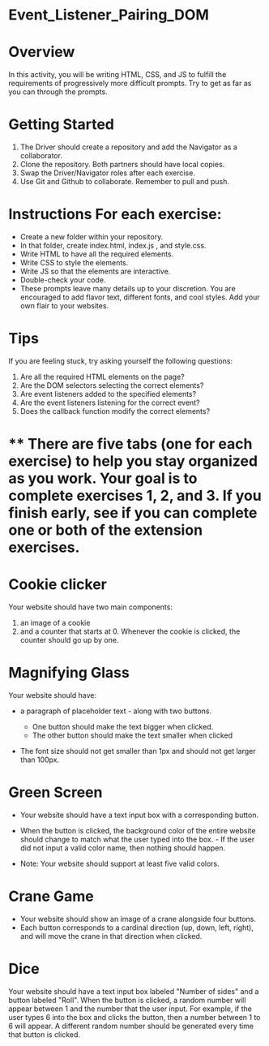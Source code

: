 # Event_Listener_Pairing_DOM

# Overview
In this activity, you will be writing HTML, CSS, and JS to fulfill the requirements of progressively more difficult prompts. Try to get as far as you can through the prompts. 

# Getting Started
1. The Driver should create a repository and add the Navigator as a collaborator.
2. Clone the repository. Both partners should have local copies.
3. Swap the Driver/Navigator roles after each exercise.
4. Use Git and Github to collaborate. Remember to pull and push.

# Instructions For each exercise:

- Create a new folder within your repository.
- In that folder, create index.html, index.js , and style.css.
- Write HTML to have all the required elements.
- Write CSS to style the elements.
- Write JS so that the elements are interactive.
- Double-check your code.
- These prompts leave many details up to your discretion. You are encouraged to add flavor text, different fonts, and cool styles. Add your own flair to your websites.

# Tips
If you are feeling stuck, try asking yourself the following questions:

1. Are all the required HTML elements on the page?
2. Are the DOM selectors selecting the correct elements?
3. Are event listeners added to the specified elements?
4. Are the event listeners listening for the correct event?
5. Does the callback function modify the correct elements?

# ** There are five tabs (one for each exercise) to help you stay organized as you work. Your goal is to complete exercises 1, 2, and 3. If you finish early, see if you can complete one or both of the extension exercises.

# Cookie clicker
Your website should have two main components: 
1. an image of a cookie 
2. and a counter that starts at 0. Whenever the cookie is clicked, the counter should go up by one.

# Magnifying Glass
Your website should have:
- a paragraph of placeholder text - along with two buttons.
    - One button should make the text bigger when clicked.
    - The other button should make the text smaller when clicked 
    
- The font size should not get smaller than 1px and should not get larger than 100px.

# Green Screen
- Your website should have a text input box with a corresponding button. 
- When the button is clicked, the background color of the entire website should change to match what the user typed into the box. - If the user did not input a valid color name, then nothing should happen.

- Note: Your website should support at least five valid colors.

# Crane Game
- Your website should show an image of a crane alongside four buttons. 
- Each button corresponds to a cardinal direction (up, down, left, right), and will move the crane in that direction when clicked.

# Dice
Your website should have a text input box labeled "Number of sides" and a button labeled "Roll". When the button is clicked, a random number will appear between 1 and the number that the user input. For example, if the user types 6 into the box and clicks the button, then a number between 1 to 6 will appear. A different random number should be generated every time that button is clicked.